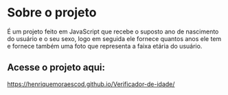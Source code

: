# Sobre o projeto
É um projeto feito em JavaScript que recebe o suposto ano de nascimento do usuário e o seu sexo, logo em seguida ele fornece quantos anos ele tem e fornece também uma foto que representa a faixa etária do usuário.

## Acesse o projeto aqui:
https://henriquemoraescod.github.io/Verificador-de-idade/






